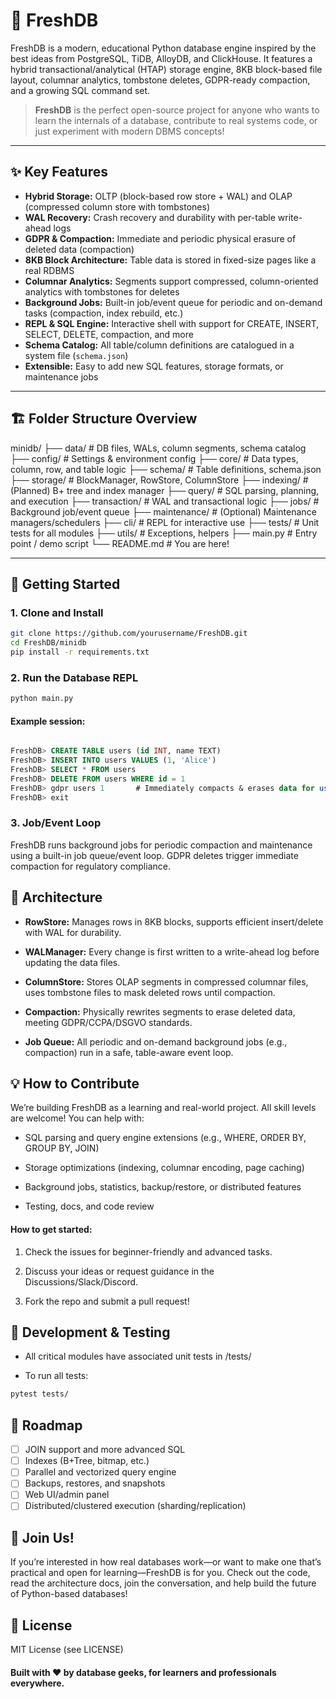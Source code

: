 # 🚀 FreshDB

FreshDB is a modern, educational Python database engine inspired by the best ideas from PostgreSQL, TiDB, AlloyDB, and ClickHouse. It features a hybrid transactional/analytical (HTAP) storage engine, 8KB block-based file layout, columnar analytics, tombstone deletes, GDPR-ready compaction, and a growing SQL command set.

> **FreshDB** is the perfect open-source project for anyone who wants to learn the internals of a database, contribute to real systems code, or just experiment with modern DBMS concepts!

---

## ✨ **Key Features**

- **Hybrid Storage:** OLTP (block-based row store + WAL) and OLAP (compressed column store with tombstones)
- **WAL Recovery:** Crash recovery and durability with per-table write-ahead logs
- **GDPR & Compaction:** Immediate and periodic physical erasure of deleted data (compaction)
- **8KB Block Architecture:** Table data is stored in fixed-size pages like a real RDBMS
- **Columnar Analytics:** Segments support compressed, column-oriented analytics with tombstones for deletes
- **Background Jobs:** Built-in job/event queue for periodic and on-demand tasks (compaction, index rebuild, etc.)
- **REPL & SQL Engine:** Interactive shell with support for CREATE, INSERT, SELECT, DELETE, compaction, and more
- **Schema Catalog:** All table/column definitions are catalogued in a system file (`schema.json`)
- **Extensible:** Easy to add new SQL features, storage formats, or maintenance jobs

---

## 🏗️ **Folder Structure Overview**

minidb/ 
├── data/ # DB files, WALs, column segments, schema catalog
├── config/ # Settings & environment config
├── core/ # Data types, column, row, and table logic
├── schema/ # Table definitions, schema.json
├── storage/ # BlockManager, RowStore, ColumnStore
├── indexing/ # (Planned) B+ tree and index manager
├── query/ # SQL parsing, planning, and execution
├── transaction/ # WAL and transactional logic
├── jobs/ # Background job/event queue
├── maintenance/ # (Optional) Maintenance managers/schedulers
├── cli/ # REPL for interactive use
├── tests/ # Unit tests for all modules
├── utils/ # Exceptions, helpers
├── main.py # Entry point / demo script
└── README.md # You are here!



---

## 🏁 **Getting Started**

### 1. **Clone and Install**

```bash
git clone https://github.com/yourusername/FreshDB.git
cd FreshDB/minidb
pip install -r requirements.txt
```

### 2. **Run the Database REPL**
```bash
python main.py
```

#### **Example session:**

```sql

FreshDB> CREATE TABLE users (id INT, name TEXT)
FreshDB> INSERT INTO users VALUES (1, 'Alice')
FreshDB> SELECT * FROM users
FreshDB> DELETE FROM users WHERE id = 1
FreshDB> gdpr users 1       # Immediately compacts & erases data for user 1 (GDPR)
FreshDB> exit
```

### 3. **Job/Event Loop**
FreshDB runs background jobs for periodic compaction and maintenance using a built-in job queue/event loop.
GDPR deletes trigger immediate compaction for regulatory compliance.

## 🧱 **Architecture**

- **RowStore:** Manages rows in 8KB blocks, supports efficient insert/delete with WAL for durability.

- **WALManager:** Every change is first written to a write-ahead log before updating the data files.

- **ColumnStore:** Stores OLAP segments in compressed columnar files, uses tombstone files to mask deleted rows until compaction.

- **Compaction:** Physically rewrites segments to erase deleted data, meeting GDPR/CCPA/DSGVO standards.

- **Job Queue:** All periodic and on-demand background jobs (e.g., compaction) run in a safe, table-aware event loop.

## 💡 **How to Contribute**
We’re building FreshDB as a learning and real-world project.
All skill levels are welcome! You can help with:

- SQL parsing and query engine extensions (e.g., WHERE, ORDER BY, GROUP BY, JOIN)

- Storage optimizations (indexing, columnar encoding, page caching)

- Background jobs, statistics, backup/restore, or distributed features

- Testing, docs, and code review

#### How to get started: 

1. Check the issues for beginner-friendly and advanced tasks.

2. Discuss your ideas or request guidance in the Discussions/Slack/Discord.

3. Fork the repo and submit a pull request!

## 🧪 **Development & Testing**
- All critical modules have associated unit tests in /tests/

- To run all tests:

``` bash
pytest tests/
```

## 🧭 **Roadmap**
- [ ] JOIN support and more advanced SQL
- [ ] Indexes (B+Tree, bitmap, etc.)
- [ ] Parallel and vectorized query engine
- [ ] Backups, restores, and snapshots
- [ ] Web UI/admin panel
- [ ] Distributed/clustered execution (sharding/replication)

## 📢 **Join Us!**
If you’re interested in how real databases work—or want to make one that’s practical and open for learning—FreshDB is for you.
Check out the code, read the architecture docs, join the conversation, and help build the future of Python-based databases!

## 📄 **License** 
MIT License (see LICENSE)

#### Built with ❤️ by database geeks, for learners and professionals everywhere.
